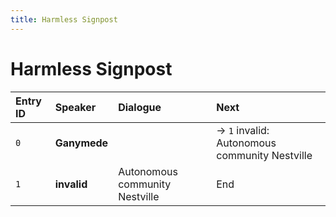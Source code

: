 ```yaml
---
title: Harmless Signpost
---
```


# Harmless Signpost


| Entry ID | Speaker | Dialogue | Next |
| :------- | :------ | :------- | :------------ |
| `0` | **Ganymede** |  | → `1` invalid: Autonomous community Nestville |
| `1` | **invalid** | Autonomous community Nestville | End |
